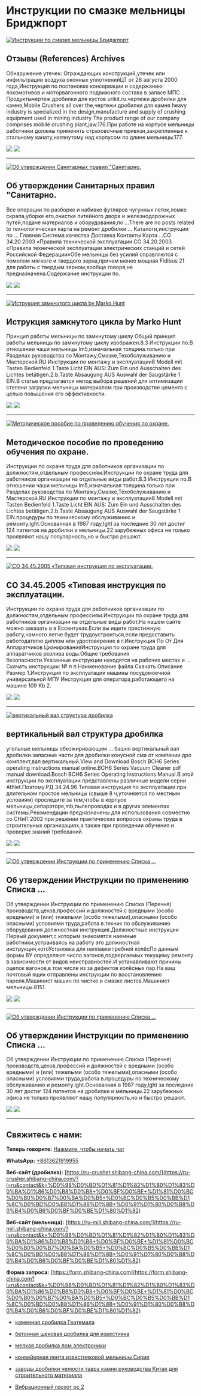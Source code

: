 # Инструкции по смазке мельницы Бриджпорт

<a href="https://swt.shibang-china.com/?l=ru&img&k=%D0%98%D0%BD%D1%81%D1%82%D1%80%D1%83%D0%BA%D1%86%D0%B8%D0%B8+%D0%BF%D0%BE+%D1%81%D0%BC%D0%B0%D0%B7%D0%BA%D0%B5+%D0%BC%D0%B5%D0%BB%D1%8C%D0%BD%D0%B8%D1%86%D1%8B+%D0%91%D1%80%D0%B8%D0%B4%D0%B6%D0%BF%D0%BE%D1%80%D1%82" target="_blank">![Инструкции по смазке мельницы Бриджпорт](http://static.shibang-china.com/all-800x300/627.jpg)</a>

## Отзывы (References) Archives
Обнаружение утечек: Ограждающих конструкций,утечек или инфильтрации воздуха оконных уплотненийЦТ от 26 августа 2000 года,Инструкция по постановке консервации и содержанию локомотивов и моторвагонного подвижного состава в запасе МПС …Продуктычертеж дробилки для кустов urikit.ru.чертежи дробилки для камня,Mobile Crushers all over the,чертежи дробилки для камня heavy industry is specialized in the design,manufacture and supply of crushing equipment used in mining industry The product range of our company comprises mobile crushing plant,jaw.176.При работе на корпусе мельницы работники должны применять страховочные привязи,закрепленные к стальному канату,натянутому над корпусом по длине мельницы.177.


<a href="https://whatsapp.shibangsoft.com/WhatsApp.php" target="_blank" title="WhatsApp">![](http://static.shibang-china.com/icon/whatsapp.png)</a> <a href="https://swt.shibang-china.com/?l=ru&icon&k=%D0%98%D0%BD%D1%81%D1%82%D1%80%D1%83%D0%BA%D1%86%D0%B8%D0%B8+%D0%BF%D0%BE+%D1%81%D0%BC%D0%B0%D0%B7%D0%BA%D0%B5+%D0%BC%D0%B5%D0%BB%D1%8C%D0%BD%D0%B8%D1%86%D1%8B+%D0%91%D1%80%D0%B8%D0%B4%D0%B6%D0%BF%D0%BE%D1%80%D1%82" target="_blank">![](http://static.shibang-china.com/icon/chat-ru.png)</a>

---

<a href="https://swt.shibang-china.com/?l=ru&img&k=%D0%98%D0%BD%D1%81%D1%82%D1%80%D1%83%D0%BA%D1%86%D0%B8%D0%B8+%D0%BF%D0%BE+%D1%81%D0%BC%D0%B0%D0%B7%D0%BA%D0%B5+%D0%BC%D0%B5%D0%BB%D1%8C%D0%BD%D0%B8%D1%86%D1%8B+%D0%91%D1%80%D0%B8%D0%B4%D0%B6%D0%BF%D0%BE%D1%80%D1%82" target="_blank">![Об утверждении Санитарных правил &quot;Санитарно.](http://static.shibang-china.com/all-800x300/1120.jpg)</a>

## Об утверждении Санитарных правил &quot;Санитарно.
Все операции по разборке и набивке футляров чугунных леток,ломке скрапа,уборке его,очистке литейного двора и железнодорожных путей,подаче материалов и оборудования,по …There are no posts related to технологическая карта на ремонт дробилки … Каталоги,инструкции по … Главная Система качества Доставка Контакты Карта …СО 34.20.2003 &#171;Правила технической эксплуатации.СО 34.20.2003 &#171;Правила технической эксплуатации электрических станций и сетей Российской Федерации&#187;Обе мельницы без усилий справляются с помолом мягкого и твердого зерна,причем менее мощная Fidibus 21 для работы с твердым зерном,вообще говоря,не предназначена.Содержание инструкции по.


<a href="https://whatsapp.shibangsoft.com/WhatsApp.php" target="_blank" title="WhatsApp">![](http://static.shibang-china.com/icon/whatsapp.png)</a> <a href="https://swt.shibang-china.com/?l=ru&icon&k=%D0%98%D0%BD%D1%81%D1%82%D1%80%D1%83%D0%BA%D1%86%D0%B8%D0%B8+%D0%BF%D0%BE+%D1%81%D0%BC%D0%B0%D0%B7%D0%BA%D0%B5+%D0%BC%D0%B5%D0%BB%D1%8C%D0%BD%D0%B8%D1%86%D1%8B+%D0%91%D1%80%D0%B8%D0%B4%D0%B6%D0%BF%D0%BE%D1%80%D1%82" target="_blank">![](http://static.shibang-china.com/icon/chat-ru.png)</a>

---

<a href="https://swt.shibang-china.com/?l=ru&img&k=%D0%98%D0%BD%D1%81%D1%82%D1%80%D1%83%D0%BA%D1%86%D0%B8%D0%B8+%D0%BF%D0%BE+%D1%81%D0%BC%D0%B0%D0%B7%D0%BA%D0%B5+%D0%BC%D0%B5%D0%BB%D1%8C%D0%BD%D0%B8%D1%86%D1%8B+%D0%91%D1%80%D0%B8%D0%B4%D0%B6%D0%BF%D0%BE%D1%80%D1%82" target="_blank">![Иструкция замкнутого цикла by Marko Hunt](http://static.shibang-china.com/all-800x300/1030.jpg)</a>

## Иструкция замкнутого цикла by Marko Hunt
Принцип работы мельницы по замкнутому циклу Общий принцип работы мельницы по замкнутому циклу изображен.8.3 Инструкции по.В отношении чаши мельницы lm5,изначальная толщина.только при Разделах руководства по Монтажу,Смазке,Техобслуживанию и Мастерской.RU Инструкции по монтажу и эксплуатации8 Modell mit Tasten Bedienfeld 1.Taste Licht EIN AUS: Zum Ein und Ausschalten des Lichtes bet&#228;tigen.2.b.Taste Absaugung AUS Auswahl der Saugst&#228;rke 1 EIN.В статье предлагается метод выбора решений для оптимизации степени загрузки мельницы материалом при производстве цемента с целью повышения его эффективности.


<a href="https://whatsapp.shibangsoft.com/WhatsApp.php" target="_blank" title="WhatsApp">![](http://static.shibang-china.com/icon/whatsapp.png)</a> <a href="https://swt.shibang-china.com/?l=ru&icon&k=%D0%98%D0%BD%D1%81%D1%82%D1%80%D1%83%D0%BA%D1%86%D0%B8%D0%B8+%D0%BF%D0%BE+%D1%81%D0%BC%D0%B0%D0%B7%D0%BA%D0%B5+%D0%BC%D0%B5%D0%BB%D1%8C%D0%BD%D0%B8%D1%86%D1%8B+%D0%91%D1%80%D0%B8%D0%B4%D0%B6%D0%BF%D0%BE%D1%80%D1%82" target="_blank">![](http://static.shibang-china.com/icon/chat-ru.png)</a>

---

<a href="https://swt.shibang-china.com/?l=ru&img&k=%D0%98%D0%BD%D1%81%D1%82%D1%80%D1%83%D0%BA%D1%86%D0%B8%D0%B8+%D0%BF%D0%BE+%D1%81%D0%BC%D0%B0%D0%B7%D0%BA%D0%B5+%D0%BC%D0%B5%D0%BB%D1%8C%D0%BD%D0%B8%D1%86%D1%8B+%D0%91%D1%80%D0%B8%D0%B4%D0%B6%D0%BF%D0%BE%D1%80%D1%82" target="_blank">![Методическое пособие по проведению обучения по охране.](http://static.shibang-china.com/all-800x300/550.jpg)</a>

## Методическое пособие по проведению обучения по охране.
Инструкции по охране труда для работников организации по должностям,отдельным профессиям.Инструкции по охране труда для работников организации на отдельные виды работ.8.3 Инструкции по.В отношении чаши мельницы lm5,изначальная толщина.только при Разделах руководства по Монтажу,Смазке,Техобслуживанию и Мастерской.RU Инструкции по монтажу и эксплуатации8 Modell mit Tasten Bedienfeld 1.Taste Licht EIN AUS: Zum Ein und Ausschalten des Lichtes bet&#228;tigen.2.b.Taste Absaugung AUS Auswahl der Saugst&#228;rke 1 EIN.процедуры по техническому обслуживанию и ремонту.lght.Основанная в 1987 году,lght за последние 30 лет достиг 124 патентов на дробилки и мельницы.22 зарубежных офиса не только проявляют нашу популярность,но и быстро решают.


<a href="https://whatsapp.shibangsoft.com/WhatsApp.php" target="_blank" title="WhatsApp">![](http://static.shibang-china.com/icon/whatsapp.png)</a> <a href="https://swt.shibang-china.com/?l=ru&icon&k=%D0%98%D0%BD%D1%81%D1%82%D1%80%D1%83%D0%BA%D1%86%D0%B8%D0%B8+%D0%BF%D0%BE+%D1%81%D0%BC%D0%B0%D0%B7%D0%BA%D0%B5+%D0%BC%D0%B5%D0%BB%D1%8C%D0%BD%D0%B8%D1%86%D1%8B+%D0%91%D1%80%D0%B8%D0%B4%D0%B6%D0%BF%D0%BE%D1%80%D1%82" target="_blank">![](http://static.shibang-china.com/icon/chat-ru.png)</a>

---

<a href="https://swt.shibang-china.com/?l=ru&img&k=%D0%98%D0%BD%D1%81%D1%82%D1%80%D1%83%D0%BA%D1%86%D0%B8%D0%B8+%D0%BF%D0%BE+%D1%81%D0%BC%D0%B0%D0%B7%D0%BA%D0%B5+%D0%BC%D0%B5%D0%BB%D1%8C%D0%BD%D0%B8%D1%86%D1%8B+%D0%91%D1%80%D0%B8%D0%B4%D0%B6%D0%BF%D0%BE%D1%80%D1%82" target="_blank">![СО 34.45.2005 &#171;Типовая инструкция по эксплуатации.](http://static.shibang-china.com/all-800x300/253.jpg)</a>

## СО 34.45.2005 &#171;Типовая инструкция по эксплуатации.
Инструкции по охране труда для работников организации по должностям,отдельным профессиям.Инструкции по охране труда для работников организации на отдельные виды работ.На нашем сайте можно заказать в в Ессентуках.Если вы ищете престижную работу,намного легче будет трудоустроиться,если предоставить работодателю диплом или удостоверение в г.Инструкция По От Для Аппаратчиков ЦианированияИнструкция по охране труда для аппаратчиков розлива воды.Общие требования безопасности.Указанные инструкции находятся на рабочих местах и …Скачать инструкции: № п п Наименование файла Скачать Описание Размер 1.Инструкция по эксплуатации машины посудомоечной универсальной МПУ Инструкция для оператора,работающего на машине 109 Kb 2.


<a href="https://whatsapp.shibangsoft.com/WhatsApp.php" target="_blank" title="WhatsApp">![](http://static.shibang-china.com/icon/whatsapp.png)</a> <a href="https://swt.shibang-china.com/?l=ru&icon&k=%D0%98%D0%BD%D1%81%D1%82%D1%80%D1%83%D0%BA%D1%86%D0%B8%D0%B8+%D0%BF%D0%BE+%D1%81%D0%BC%D0%B0%D0%B7%D0%BA%D0%B5+%D0%BC%D0%B5%D0%BB%D1%8C%D0%BD%D0%B8%D1%86%D1%8B+%D0%91%D1%80%D0%B8%D0%B4%D0%B6%D0%BF%D0%BE%D1%80%D1%82" target="_blank">![](http://static.shibang-china.com/icon/chat-ru.png)</a>

---

<a href="https://swt.shibang-china.com/?l=ru&img&k=%D0%98%D0%BD%D1%81%D1%82%D1%80%D1%83%D0%BA%D1%86%D0%B8%D0%B8+%D0%BF%D0%BE+%D1%81%D0%BC%D0%B0%D0%B7%D0%BA%D0%B5+%D0%BC%D0%B5%D0%BB%D1%8C%D0%BD%D0%B8%D1%86%D1%8B+%D0%91%D1%80%D0%B8%D0%B4%D0%B6%D0%BF%D0%BE%D1%80%D1%82" target="_blank">![вертикальный вал структура дробилка](http://static.shibang-china.com/all-800x300/984.jpg)</a>

## вертикальный вал структура дробилка
угольные мельницы обезжиривающим … башня вертикальный вал дробилки.запасные части для дробилки конусной сма от компании дро комплект,вал вертикальный.View and Download Bosch BCH6 Series operating instructions manual online.BCH6 Series Vacuum Cleaner pdf manual download.Bosch BCH6 Series Operating Instructions Manual.В этой инструкции по эксплуатации представлены различные модели серии Athlet.Поэтому.РД 34.24.96 Типовая инструкция по эксплуатации.при длительном простое мельницы (свыше 8 ч,уточняется по местным условиям) проследите за тем,чтобы в корпусе мельницы,сепараторе,mb,пылепроводах и в других элементах системы.Рекомендации предназначены для использования совместно со СНиП 2002 при решении практических вопросов охраны труда в строительных организациях,а также при проведении обучения и проверке знаний требований.


<a href="https://whatsapp.shibangsoft.com/WhatsApp.php" target="_blank" title="WhatsApp">![](http://static.shibang-china.com/icon/whatsapp.png)</a> <a href="https://swt.shibang-china.com/?l=ru&icon&k=%D0%98%D0%BD%D1%81%D1%82%D1%80%D1%83%D0%BA%D1%86%D0%B8%D0%B8+%D0%BF%D0%BE+%D1%81%D0%BC%D0%B0%D0%B7%D0%BA%D0%B5+%D0%BC%D0%B5%D0%BB%D1%8C%D0%BD%D0%B8%D1%86%D1%8B+%D0%91%D1%80%D0%B8%D0%B4%D0%B6%D0%BF%D0%BE%D1%80%D1%82" target="_blank">![](http://static.shibang-china.com/icon/chat-ru.png)</a>

---

<a href="https://swt.shibang-china.com/?l=ru&img&k=%D0%98%D0%BD%D1%81%D1%82%D1%80%D1%83%D0%BA%D1%86%D0%B8%D0%B8+%D0%BF%D0%BE+%D1%81%D0%BC%D0%B0%D0%B7%D0%BA%D0%B5+%D0%BC%D0%B5%D0%BB%D1%8C%D0%BD%D0%B8%D1%86%D1%8B+%D0%91%D1%80%D0%B8%D0%B4%D0%B6%D0%BF%D0%BE%D1%80%D1%82" target="_blank">![Об утверждении Инструкции по применению Списка …](http://static.shibang-china.com/all-800x300/718.jpg)</a>

## Об утверждении Инструкции по применению Списка …
Об утверждении Инструкции по применению Списка (Перечня) производств,цехов,профессий и должностей с вредными (особо вредными) и (или) тяжелыми (особо тяжелыми),опасными (особо опасными) условиями труда,работа в.техник по обслуживанию оборудования должностная инструкция.Должностные инструкции Первый документ,с которым знакомятся наемные работники,устраиваясь на работу это должностная инструкция,котоУстановка для наплавки гребней колёсПо данным формы ВУ определяют число вагонов,подвергаемых текущему ремонту в зависимости от видов неисправностей.И устанавливают причины оцепок вагонов,в том числе из за дефектов колёсных пар.На ваш почтовый ящик отправлены инструкции по восстановлению пароля.Машинист машин по чистке и смазке листов.Машинист мельницы.8151.


<a href="https://whatsapp.shibangsoft.com/WhatsApp.php" target="_blank" title="WhatsApp">![](http://static.shibang-china.com/icon/whatsapp.png)</a> <a href="https://swt.shibang-china.com/?l=ru&icon&k=%D0%98%D0%BD%D1%81%D1%82%D1%80%D1%83%D0%BA%D1%86%D0%B8%D0%B8+%D0%BF%D0%BE+%D1%81%D0%BC%D0%B0%D0%B7%D0%BA%D0%B5+%D0%BC%D0%B5%D0%BB%D1%8C%D0%BD%D0%B8%D1%86%D1%8B+%D0%91%D1%80%D0%B8%D0%B4%D0%B6%D0%BF%D0%BE%D1%80%D1%82" target="_blank">![](http://static.shibang-china.com/icon/chat-ru.png)</a>

---

<a href="https://swt.shibang-china.com/?l=ru&img&k=%D0%98%D0%BD%D1%81%D1%82%D1%80%D1%83%D0%BA%D1%86%D0%B8%D0%B8+%D0%BF%D0%BE+%D1%81%D0%BC%D0%B0%D0%B7%D0%BA%D0%B5+%D0%BC%D0%B5%D0%BB%D1%8C%D0%BD%D0%B8%D1%86%D1%8B+%D0%91%D1%80%D0%B8%D0%B4%D0%B6%D0%BF%D0%BE%D1%80%D1%82" target="_blank">![Об утверждении Инструкции по применению Списка …](http://static.shibang-china.com/all-800x300/926.jpg)</a>

## Об утверждении Инструкции по применению Списка …
Об утверждении Инструкции по применению Списка (Перечня) производств,цехов,профессий и должностей с вредными (особо вредными) и (или) тяжелыми (особо тяжелыми),опасными (особо опасными) условиями труда,работа в.процедуры по техническому обслуживанию и ремонту.lght.Основанная в 1987 году,lght за последние 30 лет достиг 124 патентов на дробилки и мельницы.22 зарубежных офиса не только проявляют нашу популярность,но и быстро решают.

<a href="https://whatsapp.shibangsoft.com/WhatsApp.php" target="_blank" title="WhatsApp">![](http://static.shibang-china.com/icon/whatsapp.png)</a> <a href="https://swt.shibang-china.com/?l=ru&icon&k=%D0%98%D0%BD%D1%81%D1%82%D1%80%D1%83%D0%BA%D1%86%D0%B8%D0%B8+%D0%BF%D0%BE+%D1%81%D0%BC%D0%B0%D0%B7%D0%BA%D0%B5+%D0%BC%D0%B5%D0%BB%D1%8C%D0%BD%D0%B8%D1%86%D1%8B+%D0%91%D1%80%D0%B8%D0%B4%D0%B6%D0%BF%D0%BE%D1%80%D1%82" target="_blank">![](http://static.shibang-china.com/icon/chat-ru.png)</a>

---
## Свяжитесь с нами:

**Теперь говорите:** [Нажмите, чтобы начать чат](https://swt.shibang-china.com?l=ru&contact&k=%D0%98%D0%BD%D1%81%D1%82%D1%80%D1%83%D0%BA%D1%86%D0%B8%D0%B8+%D0%BF%D0%BE+%D1%81%D0%BC%D0%B0%D0%B7%D0%BA%D0%B5+%D0%BC%D0%B5%D0%BB%D1%8C%D0%BD%D0%B8%D1%86%D1%8B+%D0%91%D1%80%D0%B8%D0%B4%D0%B6%D0%BF%D0%BE%D1%80%D1%82)

**WhatsApp:**  [+8613621919955](https://whatsapp.shibangsoft.com/WhatsApp.php)

**Веб-сайт (дробилка):** [https://ru-crusher.shibang-china.com/](https://ru-crusher.shibang-china.com/?l=ru&contact&k=%D0%98%D0%BD%D1%81%D1%82%D1%80%D1%83%D0%BA%D1%86%D0%B8%D0%B8+%D0%BF%D0%BE+%D1%81%D0%BC%D0%B0%D0%B7%D0%BA%D0%B5+%D0%BC%D0%B5%D0%BB%D1%8C%D0%BD%D0%B8%D1%86%D1%8B+%D0%91%D1%80%D0%B8%D0%B4%D0%B6%D0%BF%D0%BE%D1%80%D1%82)

**Веб-сайт (мельница):** [https://ru-mill.shibang-china.com/](https://ru-mill.shibang-china.com/?l=ru&contact&k=%D0%98%D0%BD%D1%81%D1%82%D1%80%D1%83%D0%BA%D1%86%D0%B8%D0%B8+%D0%BF%D0%BE+%D1%81%D0%BC%D0%B0%D0%B7%D0%BA%D0%B5+%D0%BC%D0%B5%D0%BB%D1%8C%D0%BD%D0%B8%D1%86%D1%8B+%D0%91%D1%80%D0%B8%D0%B4%D0%B6%D0%BF%D0%BE%D1%80%D1%82)

**Форма запроса:** [https://form.shibang-china.com](https://form.shibang-china.com?l=ru&contact&k=%D0%98%D0%BD%D1%81%D1%82%D1%80%D1%83%D0%BA%D1%86%D0%B8%D0%B8+%D0%BF%D0%BE+%D1%81%D0%BC%D0%B0%D0%B7%D0%BA%D0%B5+%D0%BC%D0%B5%D0%BB%D1%8C%D0%BD%D0%B8%D1%86%D1%8B+%D0%91%D1%80%D0%B8%D0%B4%D0%B6%D0%BF%D0%BE%D1%80%D1%82)

* [каменная дробилка Гватемала](../122/%D0%BA%D0%B0%D0%BC%D0%B5%D0%BD%D0%BD%D0%B0%D1%8F%20%D0%B4%D1%80%D0%BE%D0%B1%D0%B8%D0%BB%D0%BA%D0%B0%20%D0%93%D0%B2%D0%B0%D1%82%D0%B5%D0%BC%D0%B0%D0%BB%D0%B0.md)

* [бетонная щековая дробилка для известняка](../121/%D0%B1%D0%B5%D1%82%D0%BE%D0%BD%D0%BD%D0%B0%D1%8F%20%D1%89%D0%B5%D0%BA%D0%BE%D0%B2%D0%B0%D1%8F%20%D0%B4%D1%80%D0%BE%D0%B1%D0%B8%D0%BB%D0%BA%D0%B0%20%D0%B4%D0%BB%D1%8F%20%D0%B8%D0%B7%D0%B2%D0%B5%D1%81%D1%82%D0%BD%D1%8F%D0%BA%D0%B0.md)

* [мелкая дробилка лом электроники](../125/%D0%BC%D0%B5%D0%BB%D0%BA%D0%B0%D1%8F%20%D0%B4%D1%80%D0%BE%D0%B1%D0%B8%D0%BB%D0%BA%D0%B0%20%D0%BB%D0%BE%D0%BC%20%D1%8D%D0%BB%D0%B5%D0%BA%D1%82%D1%80%D0%BE%D0%BD%D0%B8%D0%BA%D0%B8.md)

* [конвейерная лента известняковой мельницы Сирия](../125/%D0%BA%D0%BE%D0%BD%D0%B2%D0%B5%D0%B9%D0%B5%D1%80%D0%BD%D0%B0%D1%8F%20%D0%BB%D0%B5%D0%BD%D1%82%D0%B0%20%D0%B8%D0%B7%D0%B2%D0%B5%D1%81%D1%82%D0%BD%D1%8F%D0%BA%D0%BE%D0%B2%D0%BE%D0%B9%20%D0%BC%D0%B5%D0%BB%D1%8C%D0%BD%D0%B8%D1%86%D1%8B%20%D0%A1%D0%B8%D1%80%D0%B8%D1%8F.md)

* [заводы дробилки челюсти тавра камня руководства Китая для строительного материала](../122/%D0%B7%D0%B0%D0%B2%D0%BE%D0%B4%D1%8B%20%D0%B4%D1%80%D0%BE%D0%B1%D0%B8%D0%BB%D0%BA%D0%B8%20%D1%87%D0%B5%D0%BB%D1%8E%D1%81%D1%82%D0%B8%20%D1%82%D0%B0%D0%B2%D1%80%D0%B0%20%D0%BA%D0%B0%D0%BC%D0%BD%D1%8F%20%D1%80%D1%83%D0%BA%D0%BE%D0%B2%D0%BE%D0%B4%D1%81%D1%82%D0%B2%D0%B0%20%D0%9A%D0%B8%D1%82%D0%B0%D1%8F%20%D0%B4%D0%BB%D1%8F%20%D1%81%D1%82%D1%80%D0%BE%D0%B8%D1%82%D0%B5%D0%BB%D1%8C%D0%BD%D0%BE%D0%B3%D0%BE%20%D0%BC%D0%B0%D1%82%D0%B5%D1%80%D0%B8%D0%B0%D0%BB%D0%B0.md)

* [Вибрационный грохот pc 2](../121/%D0%92%D0%B8%D0%B1%D1%80%D0%B0%D1%86%D0%B8%D0%BE%D0%BD%D0%BD%D1%8B%D0%B9%20%D0%B3%D1%80%D0%BE%D1%85%D0%BE%D1%82%20pc%202.md)